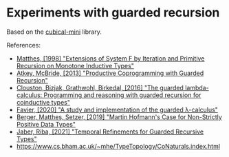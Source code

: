 # Experiments with guarded recursion

Based on the [cubical-mini](https://github.com/cmcmA20/cubical-mini/) library.

References:

* [Matthes, [1998] "Extensions of System F by Iteration and Primitive Recursion on Monotone Inductive Types"](https://www.irit.fr/~Ralph.Matthes/dissertation/matthesdiss.pdf)
* [Atkey, McBride, [2013] "Productive Coprogramming with Guarded Recursion"](https://bentnib.org/productive.pdf)
* [Clouston, Bizjak, Grathwohl, Birkedal, [2016] "The guarded lambda-calculus: Programming and reasoning with guarded recursion for coinductive types"](https://arxiv.org/abs/1606.09455)
* [Favier, [2020] "A study and implementation of the guarded λ-calculus"](https://monade.li/glam.pdf)
* [Berger, Matthes, Setzer, [2019] "Martin Hofmann's Case for Non-Strictly Positive Data Types"](https://hal.science/hal-02365814)
* [Jaber, Riba, [2021] "Temporal Refinements for Guarded Recursive Types"](https://hal.science/hal-02512655)
* https://www.cs.bham.ac.uk/~mhe/TypeTopology/CoNaturals.index.html